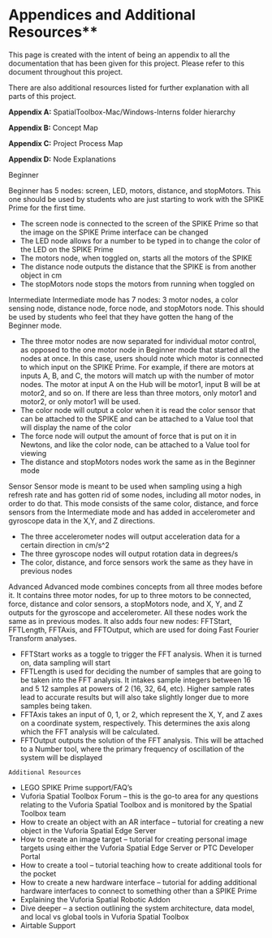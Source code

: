 # Appendices and Additional Resources**
This page is created with the intent of being an appendix to all the documentation
that has been given for this project. Please refer to this document throughout this
project.

There are also additional resources listed for further explanation with all parts of this
project.

**Appendix A:** SpatialToolbox-Mac/Windows-Interns folder hierarchy

**Appendix B:** Concept Map


**Appendix C:** Project Process Map

**Appendix D:** Node Explanations

Beginner


Beginner has 5 nodes: screen, LED, motors, distance, and stopMotors. This one
should be used by students who are just starting to work with the SPIKE Prime for
the first time.

- The screen node is connected to the screen of the SPIKE Prime so that the
    image on the SPIKE Prime interface can be changed
- The LED node allows for a number to be typed in to change the color of the
    LED on the SPIKE Prime
- The motors node, when toggled on, starts all the motors of the SPIKE
- The distance node outputs the distance that the SPIKE is from another object
    in cm
- The stopMotors node stops the motors from running when toggled on

Intermediate
Intermediate mode has 7 nodes: 3 motor nodes, a color sensing node, distance
node, force node, and stopMotors node. This should be used by students who feel
that they have gotten the hang of the Beginner mode.

- The three motor nodes are now separated for individual motor control, as
    opposed to the one motor node in Beginner mode that started all the nodes
    at once. In this case, users should note which motor is connected to which
    input on the SPIKE Prime. For example, if there are motors at inputs A, B, and
    C, the motors will match up with the number of motor nodes. The motor at
    input A on the Hub will be motor1, input B will be at motor2, and so on. If there
    are less than three motors, only motor1 and motor2, or only motor1 will be
    used.
- The color node will output a color when it is read the color sensor that can be
    attached to the SPIKE and can be attached to a Value tool that will display the
    name of the color
- The force node will output the amount of force that is put on it in Newtons,
    and like the color node, can be attached to a Value tool for viewing
- The distance and stopMotors nodes work the same as in the Beginner mode

Sensor
Sensor mode is meant to be used when sampling using a high refresh rate and has
gotten rid of some nodes, including all motor nodes, in order to do that. This mode
consists of the same color, distance, and force sensors from the Intermediate mode
and has added in accelerometer and gyroscope data in the X,Y, and Z directions.

- The three accelerometer nodes will output acceleration data for a certain
    direction in cm/s^2
- The three gyroscope nodes will output rotation data in degrees/s
- The color, distance, and force sensors work the same as they have in
    previous nodes


Advanced
Advanced mode combines concepts from all three modes before it. It contains
three motor nodes, for up to three motors to be connected, force, distance and
color sensors, a stopMotors node, and X, Y, and Z outputs for the gyroscope and
accelerometer. All these nodes work the same as in previous modes. It also adds
four new nodes: FFTStart, FFTLength, FFTAxis, and FFTOutput, which are used for
doing Fast Fourier Transform analyses.

- FFTStart works as a toggle to trigger the FFT analysis. When it is turned on,
    data sampling will start
- FFTLength is used for deciding the number of samples that are going to be
    taken into the FFT analysis. It intakes sample integers between 16 and 5 12
    samples at powers of 2 (16, 32, 64, etc). Higher sample rates lead to accurate
    results but will also take slightly longer due to more samples being taken.
- FFTAxis takes an input of 0, 1, or 2, which represent the X, Y, and Z axes on a
    coordinate system, respectively. This determines the axis along which the
    FFT analysis will be calculated.
- FFTOutput outputs the solution of the FFT analysis. This will be attached to a
    Number tool, where the primary frequency of oscillation of the system will be
    displayed

```
Additional Resources
```
- LEGO SPIKE Prime support/FAQ’s
- Vuforia Spatial Toolbox Forum – this is the go-to area for any questions
    relating to the Vuforia Spatial Toolbox and is monitored by the Spatial
    Toolbox team
- How to create an object with an AR interface – tutorial for creating a new
    object in the Vuforia Spatial Edge Server
- How to create an image target – tutorial for creating personal image targets
    using either the Vuforia Spatial Edge Server or PTC Developer Portal
- How to create a tool – tutorial teaching how to create additional tools for the
    pocket
- How to create a new hardware interface – tutorial for adding additional
    hardware interfaces to connect to something other than a SPIKE Prime
- Explaining the Vuforia Spatial Robotic Addon
- Dive deeper – a section outlining the system architecture, data model, and
    local vs global tools in Vuforia Spatial Toolbox
- Airtable Support


